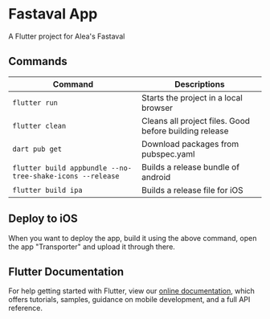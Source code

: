 # Fastaval App

A Flutter project for Alea's Fastaval

## Commands

| Command                                                   | Descriptions                                           |
| --------------------------------------------------------- | ------------------------------------------------------ |
| `flutter run`                                             | Starts the project in a local browser                  |
| `flutter clean`                                           | Cleans all project files. Good before building release |
| `dart pub get`                                            | Download packages from pubspec.yaml                    |
| `flutter build appbundle --no-tree-shake-icons --release` | Builds a release bundle of android                     |
| `flutter build ipa`                                       | Builds a release file for iOS                          |

## Deploy to iOS

When you want to deploy the app, build it using the above command, open the app "Transporter" and upload it through there.

## Flutter Documentation

For help getting started with Flutter, view our [online documentation](https://flutter.dev/docs),
which offers tutorials, samples, guidance on mobile development, and a full API reference.
